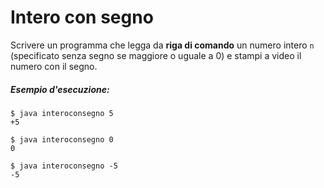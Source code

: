 # Intero con segno

Scrivere un programma che legga da **riga di comando** un numero intero `n` (specificato senza segno se maggiore o uguale a 0) e stampi a video il numero con il segno.

##### Esempio d'esecuzione:

```text
$ java interoconsegno 5
+5

$ java interoconsegno 0
0

$ java interoconsegno -5
-5
```